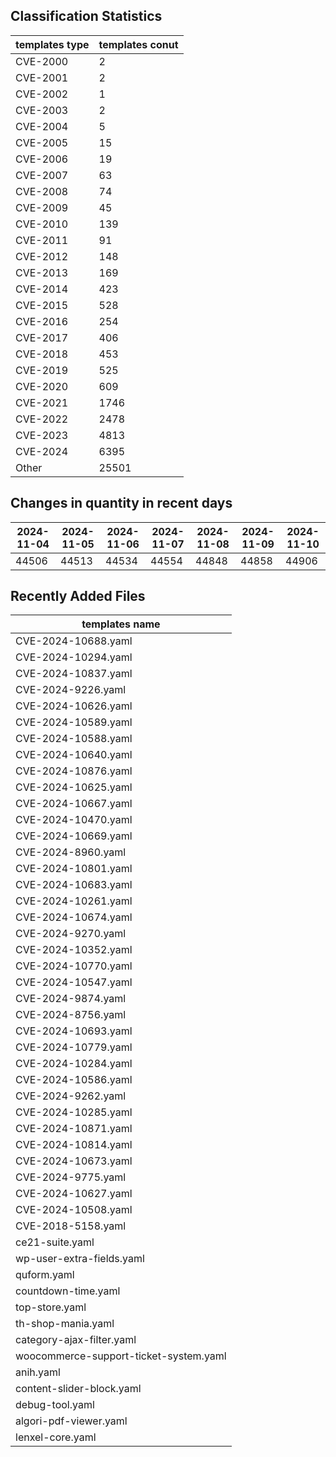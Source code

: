 ## Classification Statistics
| templates type | templates conut | 
| --- | --- |
| CVE-2000 | 2 |
| CVE-2001 | 2 |
| CVE-2002 | 1 |
| CVE-2003 | 2 |
| CVE-2004 | 5 |
| CVE-2005 | 15 |
| CVE-2006 | 19 |
| CVE-2007 | 63 |
| CVE-2008 | 74 |
| CVE-2009 | 45 |
| CVE-2010 | 139 |
| CVE-2011 | 91 |
| CVE-2012 | 148 |
| CVE-2013 | 169 |
| CVE-2014 | 423 |
| CVE-2015 | 528 |
| CVE-2016 | 254 |
| CVE-2017 | 406 |
| CVE-2018 | 453 |
| CVE-2019 | 525 |
| CVE-2020 | 609 |
| CVE-2021 | 1746 |
| CVE-2022 | 2478 |
| CVE-2023 | 4813 |
| CVE-2024 | 6395 |
| Other | 25501 |
## Changes in quantity in recent days
|2024-11-04 | 2024-11-05 | 2024-11-06 | 2024-11-07 | 2024-11-08 | 2024-11-09 | 2024-11-10|
|--- | ------ | ------ | ------ | ------ | ------ | ---|
|44506 | 44513 | 44534 | 44554 | 44848 | 44858 | 44906|
## Recently Added Files
| templates name | 
| --- |
| CVE-2024-10688.yaml |
| CVE-2024-10294.yaml |
| CVE-2024-10837.yaml |
| CVE-2024-9226.yaml |
| CVE-2024-10626.yaml |
| CVE-2024-10589.yaml |
| CVE-2024-10588.yaml |
| CVE-2024-10640.yaml |
| CVE-2024-10876.yaml |
| CVE-2024-10625.yaml |
| CVE-2024-10667.yaml |
| CVE-2024-10470.yaml |
| CVE-2024-10669.yaml |
| CVE-2024-8960.yaml |
| CVE-2024-10801.yaml |
| CVE-2024-10683.yaml |
| CVE-2024-10261.yaml |
| CVE-2024-10674.yaml |
| CVE-2024-9270.yaml |
| CVE-2024-10352.yaml |
| CVE-2024-10770.yaml |
| CVE-2024-10547.yaml |
| CVE-2024-9874.yaml |
| CVE-2024-8756.yaml |
| CVE-2024-10693.yaml |
| CVE-2024-10779.yaml |
| CVE-2024-10284.yaml |
| CVE-2024-10586.yaml |
| CVE-2024-9262.yaml |
| CVE-2024-10285.yaml |
| CVE-2024-10871.yaml |
| CVE-2024-10814.yaml |
| CVE-2024-10673.yaml |
| CVE-2024-9775.yaml |
| CVE-2024-10627.yaml |
| CVE-2024-10508.yaml |
| CVE-2018-5158.yaml |
| ce21-suite.yaml |
| wp-user-extra-fields.yaml |
| quform.yaml |
| countdown-time.yaml |
| top-store.yaml |
| th-shop-mania.yaml |
| category-ajax-filter.yaml |
| woocommerce-support-ticket-system.yaml |
| anih.yaml |
| content-slider-block.yaml |
| debug-tool.yaml |
| algori-pdf-viewer.yaml |
| lenxel-core.yaml |

